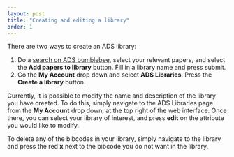```yaml
---
layout: post
title: "Creating and editing a library"
order: 1
---
```


There are two ways to create an ADS library:

  1. Do a [search on ADS bumblebee](https://ui.adsabs.harvard.edu/#search/q=star), select your relevant papers, and select the **Add papers to library** button. Fill in a library name and press submit.
  2. Go the **My Account** drop down and select **ADS Libraries**. Press the **Create a library** button.

Currently, it is possible to modify the name and description of the library you have created. To do this, simply navigate to the ADS Libraries page from the **My Account** drop down, at the top right of the web interface. Once there, you can select your library of interest, and press **edit** on the attribute you would like to modify.

To delete any of the bibcodes in your library, simply navigate to the library and press the red **x** next to the bibcode you do not want in the library.
